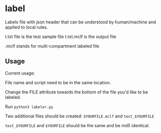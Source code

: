 # label

Labels file with json header that can be understood by human/machine and applied to local rules.

t.txt file is the test sample file
t.txt.mclf is the output file

.mclf stands for multi-compartment labeled file

## Usage
Current usage:

File name and script need to be in the same location.

Change the FILE attribute towards the bottom of the file you'd like to be labeled.

Run ``python3 labeler.py``

Two additional files should be created: ``$YOURFILE.mclf`` and ``test_$YOURFILE``

``test_$YOURFILE`` and ``$YOURFILE`` should be the same and be md5 identical.
